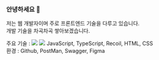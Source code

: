 ### 안녕하세요 👋
저는 웹 개발자이며 주로 프론트엔드 기술을 다루고 있습니다.<br>
개발 기술을 차곡차곡 쌓아보겠습니다.

주요 기술 : 
<img src="https://img.shields.io/badge/리액트-61DAFB?style=plastic&logo=React&logoColor=white"/>
<img src="https://img.shields.io/badge/자바스크립트-F7DF1E?style=plastic&logo=React&logoColor=white"/>
JavaScript, TypeScript, Recoil, HTML, CSS<br>
환경 : Github, PostMan, Swagger, Figma
